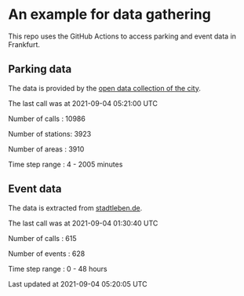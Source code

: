 # An example for data gathering

This repo uses the GitHub Actions to access parking and event data in Frankfurt.

## Parking data
The data is provided by the [open data collection of the city](https://www.offenedaten.frankfurt.de/).

The last call was at 2021-09-04 05:21:00 UTC

Number of calls   : 10986

Number of stations:  3923

Number of areas   :  3910

Time step range   :     4 -  2005 minutes


## Event data
The data is extracted from [stadtleben.de](https://stadtleben.de/frankfurt/).

The last call was at 2021-09-04 01:30:40 UTC

Number of calls   : 615

Number of events  : 628

Time step range   :   0 -  48 hours


Last updated at 2021-09-04 05:20:05 UTC
